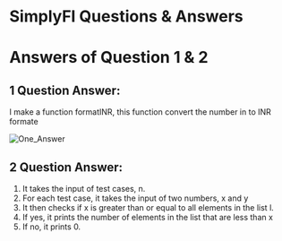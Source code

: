 # SimplyFI Questions & Answers

# Answers of Question 1 & 2

## 1 Question Answer: 
I make a function formatINR, this function convert the number in to INR formate

![One_Answer](https://user-images.githubusercontent.com/84491967/192855846-8e56f67f-3697-4e51-b649-74520908116f.png)


## 2 Question Answer:
   1. It takes the input of test cases, n.
   2. For each test case, it takes the input of two numbers, x and y
   3. It then checks if x is greater than or equal to all elements in the list l.
   4. If yes, it prints the number of elements in the list that are less than x
   5. If no, it prints 0.
